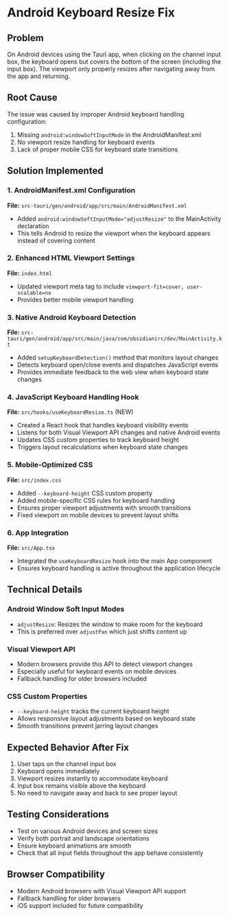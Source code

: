 # Android Keyboard Resize Fix

## Problem
On Android devices using the Tauri app, when clicking on the channel input box, the keyboard opens but covers the bottom of the screen (including the input box). The viewport only properly resizes after navigating away from the app and returning.

## Root Cause
The issue was caused by improper Android keyboard handling configuration:
1. Missing `android:windowSoftInputMode` in the AndroidManifest.xml
2. No viewport resize handling for keyboard events
3. Lack of proper mobile CSS for keyboard state transitions

## Solution Implemented

### 1. AndroidManifest.xml Configuration
**File:** `src-tauri/gen/android/app/src/main/AndroidManifest.xml`
- Added `android:windowSoftInputMode="adjustResize"` to the MainActivity declaration
- This tells Android to resize the viewport when the keyboard appears instead of covering content

### 2. Enhanced HTML Viewport Settings
**File:** `index.html`
- Updated viewport meta tag to include `viewport-fit=cover, user-scalable=no`
- Provides better mobile viewport handling

### 3. Native Android Keyboard Detection
**File:** `src-tauri/gen/android/app/src/main/java/com/obsidianirc/dev/MainActivity.kt`
- Added `setupKeyboardDetection()` method that monitors layout changes
- Detects keyboard open/close events and dispatches JavaScript events
- Provides immediate feedback to the web view when keyboard state changes

### 4. JavaScript Keyboard Handling Hook
**File:** `src/hooks/useKeyboardResize.ts` (NEW)
- Created a React hook that handles keyboard visibility events
- Listens for both Visual Viewport API changes and native Android events
- Updates CSS custom properties to track keyboard height
- Triggers layout recalculations when keyboard state changes

### 5. Mobile-Optimized CSS
**File:** `src/index.css`
- Added `--keyboard-height` CSS custom property
- Added mobile-specific CSS rules for keyboard handling
- Ensures proper viewport adjustments with smooth transitions
- Fixed viewport on mobile devices to prevent layout shifts

### 6. App Integration
**File:** `src/App.tsx`
- Integrated the `useKeyboardResize` hook into the main App component
- Ensures keyboard handling is active throughout the application lifecycle

## Technical Details

### Android Window Soft Input Modes
- `adjustResize`: Resizes the window to make room for the keyboard
- This is preferred over `adjustPan` which just shifts content up

### Visual Viewport API
- Modern browsers provide this API to detect viewport changes
- Especially useful for keyboard events on mobile devices
- Fallback handling for older browsers included

### CSS Custom Properties
- `--keyboard-height` tracks the current keyboard height
- Allows responsive layout adjustments based on keyboard state
- Smooth transitions prevent jarring layout changes

## Expected Behavior After Fix
1. User taps on the channel input box
2. Keyboard opens immediately
3. Viewport resizes instantly to accommodate keyboard
4. Input box remains visible above the keyboard
5. No need to navigate away and back to see proper layout

## Testing Considerations
- Test on various Android devices and screen sizes
- Verify both portrait and landscape orientations
- Ensure keyboard animations are smooth
- Check that all input fields throughout the app behave consistently

## Browser Compatibility
- Modern Android browsers with Visual Viewport API support
- Fallback handling for older browsers
- iOS support included for future compatibility